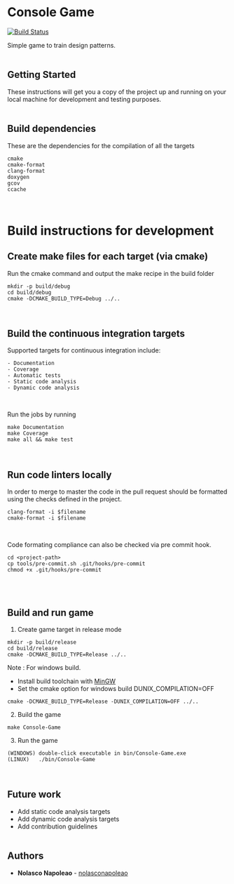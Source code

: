 # Console Game
[![Build Status](https://travis-ci.org/nolasconapoleao/game-lab.svg?branch=develop)](https://travis-ci.org/nolasconapoleao/game-lab)

Simple game to train design patterns.<br/><br/>

## Getting Started
These instructions will get you a copy of the project up and running on your local machine for development and testing purposes.<br/><br/>

## Build dependencies
These are the dependencies for the compilation of all the targets
```
cmake
cmake-format
clang-format
doxygen
gcov
ccache
```
<br/>

# Build instructions for development
## Create make files for each target (via cmake)
Run the cmake command and output the make recipe in the build folder
```
mkdir -p build/debug
cd build/debug
cmake -DCMAKE_BUILD_TYPE=Debug ../..
```
<br/>

## Build the continuous integration targets
Supported targets for continuous integration include:

    - Documentation
    - Coverage
    - Automatic tests
    - Static code analysis
    - Dynamic code analysis
<br/>

Run the jobs by running
```
make Documentation
make Coverage
make all && make test
```
<br/>

## Run code linters locally 
In order to merge to master the code in the pull request should be formatted using the checks defined in the project.
```
clang-format -i $filename
cmake-format -i $filename
```
<br/>

Code formating compliance can also be checked via pre commit hook.
```
cd <project-path>
cp tools/pre-commit.sh .git/hooks/pre-commit
chmod +x .git/hooks/pre-commit
```
<br/><br/>

## Build and run game

1. Create game target in release mode
```
mkdir -p build/release
cd build/release
cmake -DCMAKE_BUILD_TYPE=Release ../..
```
Note : For windows build.
 - Install build toolchain with [MinGW](http://www.mingw.org/wiki/getting_started)
 - Set the cmake option for windows build DUNIX_COMPILATION=OFF
```
cmake -DCMAKE_BUILD_TYPE=Release -DUNIX_COMPILATION=OFF ../..
```

2. Build the game
```
make Console-Game
```

3. Run the game
```
(WINDOWS) double-click executable in bin/Console-Game.exe
(LINUX)   ./bin/Console-Game
```
<br/>

## Future work
- Add static code analysis targets
- Add dynamic code analysis targets
- Add contribution guidelines
<br/><br/>

## Authors
* **Nolasco Napoleao** - [nolasconapoleao](https://github.com/nolasconapoleao)
